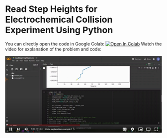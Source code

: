 # Read Step Heights for Electrochemical Collision Experiment Using Python
You can directly open the code in Google Colab: [![Open In Colab](https://colab.research.google.com/assets/colab-badge.svg)](https://colab.research.google.com/github/weiji14/deepbedmap/)
Watch the video for explanation of the problem and code: 
<p><a href="https://youtu.be/BABJj7U0BAU"><img src=images/thumbnail.png width="750"></a></p>
